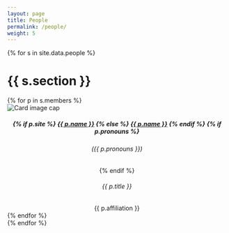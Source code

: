 ```yaml
---
layout: page
title: People
permalink: /people/
weight: 5
---
```



<div class="people">

{% for s in site.data.people %}
  <h1><strong>{{ s.section }}</strong></h1>

  <div class="card-columns">
    {% for p in s.members %}
    <div class="card border-0">
      <img class="card-img-top" src="{{ p.image }}" alt="Card image cap">      
      <div class="card-body" style="padding: 0px;">
        <center>
        <h5 class="card-title">
	  {% if p.site %}	  
	  <a href='{{ p.site }}' target='_blank'>{{ p.name }}</a>
	  {% else %}
	  <a href='#'>{{ p.name }}</a>
	  {% endif %}
	  {% if p.pronouns %}
	  <br/>	  
	  <h6 class="text-muted">({{ p.pronouns }})</h6>
	  {% endif %}	  
	</h5>
	<div class="card-footer bg-transparent">
          <h6 class="text-muted">{{ p.title }}</h6>
          <div class="text-muted">{{ p.affiliation }}</div>
        </div>
	</center>	
      </div>
    </div>
    {% endfor %}
  </div>
{% endfor %}

</div>